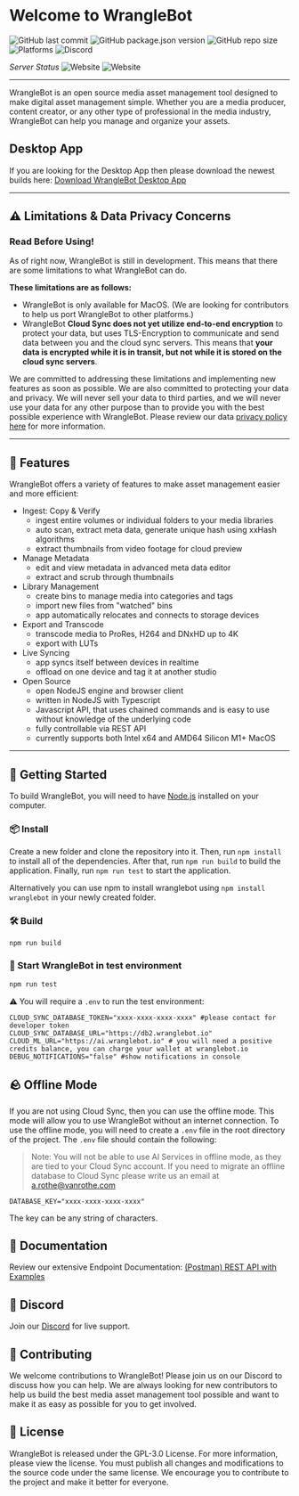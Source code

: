 # Welcome to WrangleBot

![GitHub last commit](https://img.shields.io/github/last-commit/AxelRothe/wranglebot)
![GitHub package.json version](https://img.shields.io/github/package-json/v/AxelRothe/wranglebot)
![GitHub repo size](https://img.shields.io/github/repo-size/AxelRothe/wranglebot)
![Platforms](https://img.shields.io/badge/platforms-macos%20(x64%2C%20arm64)-blue)
![Discord](https://img.shields.io/discord/1070819210265104434?logo=discord&logoColor=blue)

_Server Status_ ![Website](https://img.shields.io/website?label=Cloud%20Sync&url=https%3A%2F%2Fdb2.wranglebot.io%2Fversion) ![Website](https://img.shields.io/website?label=AI%20Services&url=https%3A%2F%2Fai.wranglebot.io%2Fversion)

---

WrangleBot is an open source media asset management tool designed to make digital asset management simple. Whether you are a media producer, content creator, or any other type of professional in the media industry, WrangleBot can help you manage and organize your assets.

## Desktop App

If you are looking for the Desktop App then please download the newest builds here: [Download WrangleBot Desktop App](https://wranglebot.io)

---

## ⚠️ Limitations & Data Privacy Concerns
### Read Before Using!

As of right now, WrangleBot is still in development. This means that there are some limitations to what WrangleBot can do.

**These limitations are as follows:**

- WrangleBot is only available for MacOS. (We are looking for contributors to help us port WrangleBot to other platforms.)
- WrangleBot **Cloud Sync does not yet utilize end-to-end encryption** to protect your data, but uses TLS-Encryption to communicate and send data between you and the cloud sync servers. This means that **your data is encrypted while it is in transit, but not while it is stored on the cloud sync servers**.

We are committed to addressing these limitations and implementing new features as soon as possible. We are also committed to protecting your data and privacy. We will never sell your data to third parties, and we will never use your data for any other purpose than to provide you with the best possible experience with WrangleBot. Please review our data [privacy policy here](https://wranglebot.io/privacy) for more information.

---

## 🧰 Features

WrangleBot offers a variety of features to make asset management easier and more efficient:

- Ingest: Copy & Verify
  - ingest entire volumes or individual folders to your media libraries
  - auto scan, extract meta data, generate unique hash using xxHash algorithms
  - extract thumbnails from video footage for cloud preview
- Manage Metadata
  - edit and view metadata in advanced meta data editor
  - extract and scrub through thumbnails
- Library Management
  - create bins to manage media into categories and tags
  - import new files from "watched" bins
  - app automatically relocates and connects to storage devices
- Export and Transcode
  - transcode media to ProRes, H264 and DNxHD up to 4K
  - export with LUTs
- Live Syncing
  - app syncs itself between devices in realtime
  - offload on one device and tag it at another studio
- Open Source
  - open NodeJS engine and browser client
  - written in NodeJS with Typescript
  - Javascript API, that uses chained commands and is easy to use without knowledge of the underlying code
  - fully controllable via REST API
  - currently supports both Intel x64 and  AMD64 Silicon M1+ MacOS

--- 

## 👋 Getting Started

To build WrangleBot, you will need to have [Node.js](https://nodejs.org/en/) installed on your computer.

### 📦 Install

Create a new folder and clone the repository into it. Then, run `npm install` to install all of the dependencies. After that, run `npm run build` to build the application. Finally, run `npm run test` to start the application.

Alternatively you can use npm to install wranglebot using `npm install wranglebot` in your newly created folder.

### 🛠 Build

```bash
npm run build
```

### 🚀 Start WrangleBot in test environment

```bash
npm run test
```

⚠️ You will require a `.env` to run the test environment:

```dotenv
CLOUD_SYNC_DATABASE_TOKEN="xxxx-xxxx-xxxx-xxxx" #please contact for developer token
CLOUD_SYNC_DATABASE_URL="https://db2.wranglebot.io"
CLOUD_ML_URL="https://ai.wranglebot.io" # you will need a positive credits balance, you can charge your wallet at wranglebot.io
DEBUG_NOTIFICATIONS="false" #show notifications in console
```

## 🪨 Offline Mode

If you are not using Cloud Sync, then you can use the offline mode. This mode will allow you to use WrangleBot without an internet connection. To use the offline mode, you will need to create a `.env` file in the root directory of the project. The `.env` file should contain the following:

> Note: You will not be able to use AI Services in offline mode, as they are tied to your Cloud Sync account. If you need to migrate an offline database to Cloud Sync please write us an email at [a.rothe@vanrothe.com](mailto:a.rothe@vanrothe.com)

```dotenv
DATABASE_KEY="xxxx-xxxx-xxxx-xxxx"
```

The key can be any string of characters.

## 📑 Documentation

Review our extensive Endpoint Documentation: [(Postman) REST API with Examples](https://documenter.getpostman.com/view/26212996/2s93JtQPKd)

## 💬 Discord

Join our [Discord](https://discord.gg/p3Rmhagvkm) for live support.

## 👥 Contributing

We welcome contributions to WrangleBot! Please join us on our Discord to discuss how you can help. We are always looking for new contributors to help us build the best media asset management tool possible and want to make it as easy as possible for you to get involved.

## 📜 License

WrangleBot is released under the GPL-3.0 License. For more information, please view the license. You must publish all changes and modifications to the source code under the same license. We encourage you to contribute to the project and make it better for everyone.
